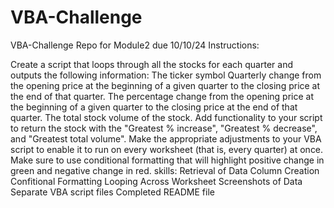 # VBA-Challenge
VBA-Challenge Repo for Module2 due 10/10/24
Instructions:

Create a script that loops through all the stocks for each quarter and outputs the following information:
The ticker symbol
Quarterly change from the opening price at the beginning of a given quarter to the closing price at the end of that quarter.
The percentage change from the opening price at the beginning of a given quarter to the closing price at the end of that quarter.
The total stock volume of the stock.
Add functionality to your script to return the stock with the "Greatest % increase", "Greatest % decrease", and "Greatest total volume".
Make the appropriate adjustments to your VBA script to enable it to run on every worksheet (that is, every quarter) at once.
Make sure to use conditional formatting that will highlight positive change in green and negative change in red.
skills:
Retrieval of Data
Column Creation
Confitional Formatting
Looping Across Worksheet
Screenshots of Data
Separate VBA script files
Completed README file

